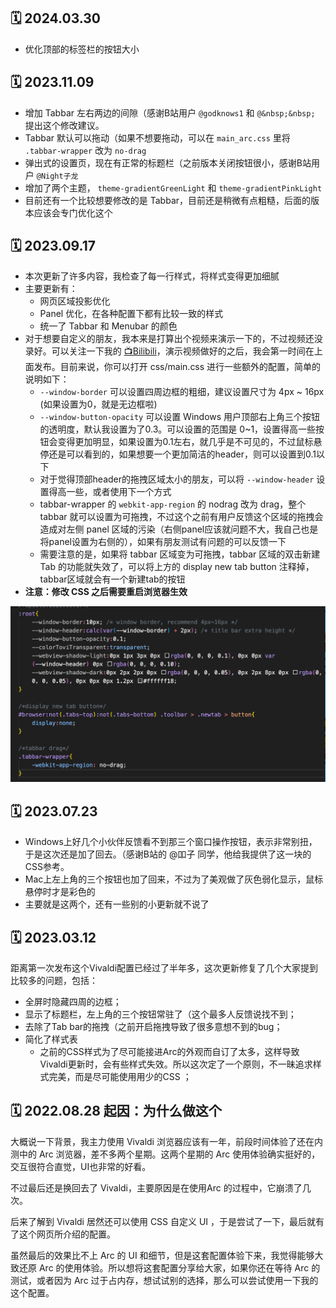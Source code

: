 ## 🗓️ 2024.03.30
- 优化顶部的标签栏的按钮大小

## 🗓️ 2023.11.09
- 增加 Tabbar 左右两边的间隙（感谢B站用户 `@godknows1` 和 `@&nbsp;&nbsp;` 提出这个修改建议。
- Tabbar 默认可以拖动（如果不想要拖动，可以在 `main_arc.css` 里将 `.tabbar-wrapper` 改为  `no-drag`
- 弹出式的设置页，现在有正常的标题栏（之前版本关闭按钮很小，感谢B站用户 `@Night子龙`
- 增加了两个主题， `theme-gradientGreenLight` 和 `theme-gradientPinkLight`
- 目前还有一个比较想要修改的是 Tabbar，目前还是稍微有点粗糙，后面的版本应该会专门优化这个

## 🗓️ 2023.09.17
- 本次更新了许多内容，我检查了每一行样式，将样式变得更加细腻
- 主要更新有：
  - 网页区域投影优化
  - Panel 优化，在各种配置下都有比较一致的样式
  - 统一了 Tabbar 和 Menubar 的颜色
- 对于想要自定义的朋友，我本来是打算出个视频来演示一下的，不过视频还没录好。可以关注一下我的 [📺Bilibili](https://www.bilibili.com/video/BV1fe4y1a7WQ)，演示视频做好的之后，我会第一时间在上面发布。目前来说，你可以打开 css/main.css 进行一些额外的配置，简单的说明如下：
  - `--window-border` 可以设置四周边框的粗细，建议设置尺寸为 4px ~ 16px (如果设置为0，就是无边框啦)
  - `--window-button-opacity` 可以设置 Windows 用户顶部右上角三个按钮的透明度，默认我设置为了0.3。可以设置的范围是 0~1，设置得高一些按钮会变得更加明显，如果设置为0.1左右，就几乎是不可见的，不过鼠标悬停还是可以看到的，如果想要一个更加简洁的header，则可以设置到0.1以下
  - 对于觉得顶部header的拖拽区域太小的朋友，可以将 `--window-header` 设置得高一些，或者使用下一个方式
  - tabbar-wrapper 的 `webkit-app-region` 的 nodrag 改为 drag，整个tabbar 就可以设置为可拖拽，不过这个之前有用户反馈这个区域的拖拽会造成对左侧 panel 区域的污染（右侧panel应该就问题不大，我自己也是将panel设置为右侧的），如果有朋友测试有问题的可以反馈一下
  - 需要注意的是，如果将 tabbar 区域变为可拖拽，tabbar 区域的双击新建 Tab 的功能就失效了，可以将上方的 display new tab button 注释掉，tabbar区域就会有一个新建tab的按钮
- **注意：修改 CSS 之后需要重启浏览器生效**

 ![Annotation](./images/annotate-config.png)

## 🗓️ 2023.07.23
- Windows上好几个小伙伴反馈看不到那三个窗口操作按钮，表示非常别扭，于是这次还是加了回去。（感谢B站的 @吅子 同学，他给我提供了这一块的CSS参考。
- Mac上左上角的三个按钮也加了回来，不过为了美观做了灰色弱化显示，鼠标悬停时才是彩色的
- 主要就是这两个，还有一些别的小更新就不说了

## 🗓️ 2023.03.12
距离第一次发布这个Vivaldi配置已经过了半年多，这次更新修复了几个大家提到比较多的问题，包括：
- 全屏时隐藏四周的边框；
- 显示了标题栏，左上角的三个按钮常驻了（这个最多人反馈说找不到；
- 去除了Tab bar的拖拽（之前开启拖拽导致了很多意想不到的bug；
- 简化了样式表
    - 之前的CSS样式为了尽可能接进Arc的外观而自订了太多，这样导致Vivaldi更新时，会有些样式失效。所以这次定了一个原则，不一昧追求样式完美，而是尽可能使用用少的CSS ；

## 🗓️ 2022.08.28 起因：为什么做这个

大概说一下背景，我主力使用 Vivaldi 浏览器应该有一年，前段时间体验了还在内测中的 Arc 浏览器，差不多两个星期。这两个星期的 Arc 使用体验确实挺好的，交互很符合直觉，UI也非常的好看。

不过最后还是换回去了 Vivaldi，主要原因是在使用Arc 的过程中，它崩溃了几次。

后来了解到 Vivaldi 居然还可以使用 CSS 自定义 UI ，于是尝试了一下，最后就有了这个网页所介绍的配置。

虽然最后的效果比不上 Arc 的 UI 和细节，但是这套配置体验下来，我觉得能够大致还原 Arc 的使用体验。所以想将这套配置分享给大家，如果你还在等待 Arc 的测试，或者因为 Arc 过于占内存，想试试别的选择，那么可以尝试使用一下我的这个配置。